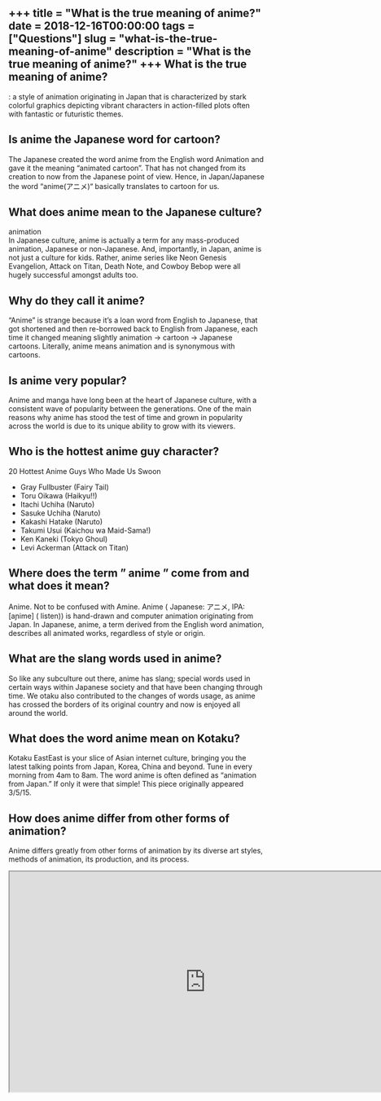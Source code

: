 +++
title = "What is the true meaning of anime?"
date = 2018-12-16T00:00:00
tags = ["Questions"]
slug = "what-is-the-true-meaning-of-anime"
description = "What is the true meaning of anime?"
+++
What is the true meaning of anime?
----------------------------------

: a style of animation originating in Japan that is characterized by stark colorful graphics depicting vibrant characters in action-filled plots often with fantastic or futuristic themes.

Is anime the Japanese word for cartoon?
---------------------------------------

The Japanese created the word anime from the English word Animation and gave it the meaning “animated cartoon”. That has not changed from its creation to now from the Japanese point of view. Hence, in Japan/Japanese the word “anime(アニメ)“ basically translates to cartoon for us.

What does anime mean to the Japanese culture?
---------------------------------------------

animation  
In Japanese culture, anime is actually a term for any mass-produced animation, Japanese or non-Japanese. And, importantly, in Japan, anime is not just a culture for kids. Rather, anime series like Neon Genesis Evangelion, Attack on Titan, Death Note, and Cowboy Bebop were all hugely successful amongst adults too.

Why do they call it anime?
--------------------------

“Anime” is strange because it’s a loan word from English to Japanese, that got shortened and then re-borrowed back to English from Japanese, each time it changed meaning slightly animation -&gt; cartoon -&gt; Japanese cartoons. Literally, anime means animation and is synonymous with cartoons.

Is anime very popular?
----------------------

Anime and manga have long been at the heart of Japanese culture, with a consistent wave of popularity between the generations. One of the main reasons why anime has stood the test of time and grown in popularity across the world is due to its unique ability to grow with its viewers.

Who is the hottest anime guy character?
---------------------------------------

20 Hottest Anime Guys Who Made Us Swoon

- Gray Fullbuster (Fairy Tail)
- Toru Oikawa (Haikyu!!)
- Itachi Uchiha (Naruto)
- Sasuke Uchiha (Naruto)
- Kakashi Hatake (Naruto)
- Takumi Usui (Kaichou wa Maid-Sama!)
- Ken Kaneki (Tokyo Ghoul)
- Levi Ackerman (Attack on Titan)

Where does the term ” anime ” come from and what does it mean?
--------------------------------------------------------------

Anime. Not to be confused with Amine. Anime ( Japanese: アニメ, IPA: \[aɲime\] ( listen)) is hand-drawn and computer animation originating from Japan. In Japanese, anime, a term derived from the English word animation, describes all animated works, regardless of style or origin.

What are the slang words used in anime?
---------------------------------------

So like any subculture out there, anime has slang; special words used in certain ways within Japanese society and that have been changing through time. We otaku also contributed to the changes of words usage, as anime has crossed the borders of its original country and now is enjoyed all around the world.

What does the word anime mean on Kotaku?
----------------------------------------

Kotaku EastEast is your slice of Asian internet culture, bringing you the latest talking points from Japan, Korea, China and beyond. Tune in every morning from 4am to 8am. The word anime is often defined as “animation from Japan.” If only it were that simple! This piece originally appeared 3/5/15.

How does anime differ from other forms of animation?
----------------------------------------------------

Anime differs greatly from other forms of animation by its diverse art styles, methods of animation, its production, and its process.

<iframe allow="accelerometer; autoplay; clipboard-write; encrypted-media; gyroscope; picture-in-picture" allowfullscreen="" class="__youtube_prefs__  epyt-is-override  no-lazyload" data-no-lazy="1" data-origheight="433" data-origwidth="770" data-skipgform_ajax_framebjll="" height="433" id="_ytid_22124" loading="lazy" src="https://www.youtube.com/embed/zEGji0v8JUQ?enablejsapi=1&autoplay=0&cc_load_policy=0&cc_lang_pref=&iv_load_policy=1&loop=0&modestbranding=0&rel=1&fs=1&playsinline=0&autohide=2&theme=dark&color=red&controls=1&" title="YouTube player" width="770"></iframe>